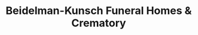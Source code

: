 ---
title: "Beidelman-Kunsch Funeral Homes & Crematory"
url: /naperville/beidelman-kunsch-funeral-homes-und-crematory/
shop: Bestattungen
---